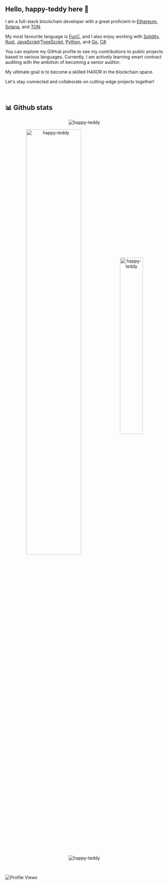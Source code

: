 ## Hello, happy-teddy here 👋

I am a full-stack blockchain developer with a great proficient in [Ethereum](https://ethereum.org/), [Solana](https://solana.com/), and [TON](https://ton.org/).

My most favourite language is [FunC](https://docs.ton.org/develop/func/overview), and I also enjoy working with [Solidity](https://soliditylang.org/), [Rust](https://www.rust-lang.org/), [JavaScript](https://developer.mozilla.org/en-US/docs/Web/JavaScript)/[TypeScript](https://www.typescriptlang.org/), [Python](https://www.python.org/), and [Go](https://go.dev/), [C#](https://dotnet.microsoft.com/languages/csharp).

You can explore my GitHub profile to see my contributions to public projects based in various languages.
Currently, I am actively learning smart contract auditing with the ambition of becoming a senior auditor.

My ultimate goal is to become a skilled H4XOR in the blockchain space.

Let's stay connected and collaborate on cutting-edge projects together!

<br />

## 📊 Github stats

<p align="center">
<img src="https://github-profile-trophy.vercel.app/?username=happy-teddy&theme=radical&no-bg=true&no-frame=true&column=6" alt="happy-teddy" />
</p>
<p align="center">
<img align="center" src="https://github-readme-stats.vercel.app/api?username=happy-teddy&theme=dark&show_icons=true&count_private=true&hide_border=true" width="59%" alt="happy-teddy" />
<img align="center" src="https://github-readme-stats.vercel.app/api/top-langs/?username=happy-teddy&layout=compact&langs_count=6&theme=dark&hide_border=true" width="38%" alt="happy-teddy" />
</p>

<p align="center">
<img align="center" src="https://github-readme-streak-stats.herokuapp.com/?user=happy-teddy&theme=dark&hide_border=true" alt="happy-teddy" />
</p>

<!-- 
<p align="center">
<img src = "profile-3d-contrib/profile-night-rainbow.svg" alt="happy-teddy" />
</p>
-->

<!-- ## ⚡ Recent GitHub Activity -->

<!-- https://github.com/jamesgeorge007/github-activity-readme -->

<!--START_SECTION:activity-->
<!--END_SECTION:activity-->
<br />

![Profile Views](https://komarev.com/ghpvc/?username=happy-teddy)
